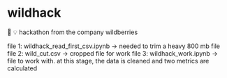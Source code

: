 # wildhack
:strawberry: :bulb: hackathon from the company wildberries

file 1: wildhack_read_first_csv.ipynb -> needed to trim a heavy 800 mb file
file 2: wild_cut.csv -> cropped file for work
file 3: wildhack_work.ipynb -> file to work with. at this stage, the data is cleaned and two metrics are calculated
